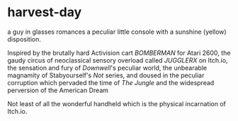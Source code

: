 # harvest-day

a guy in glasses romances a peculiar little console with a sunshine (yellow) disposition.

Inspired by the brutally hard Activision cart *BOMBERMAN* for Atari 2600, the gaudy circus of neoclassical sensory overload called *JUGGLERX* on Itch.io, the sensation and fury of *Downwell*'s peculiar world, the unbearable magnamity of Stabyourself's *Not* series, and doused in the peculiar corruption which pervaded the time of *The Jungle* and the widespread perversion of the American Dream 

Not least of all the wonderful handheld which is the physical incarnation of Itch.io.

